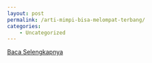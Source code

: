 ```yaml
---
layout: post
permalink: /arti-mimpi-bisa-melompat-terbang/
categories:
    - Uncategorized
---
```


[Baca Selengkapnya](/02)